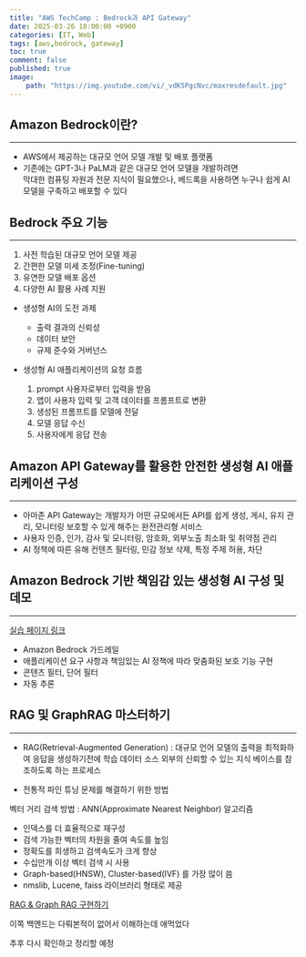 ```yaml
---
title: "AWS TechCamp : Bedrock과 API Gateway"
date: 2025-03-26 18:00:00 +0900
categories: [IT, Web]  
tags: [aws,bedrock, gateway]    
toc: true
comment: false
published: true
image:
    path: "https://img.youtube.com/vi/_vdK5PgcNvc/maxresdefault.jpg"
---
```


## Amazon Bedrock이란?
---

- AWS에서 제공하는 대규모 언어 모델 개발 및 배포 플랫폼
- 기존에는 GPT-3나 PaLM과 같은 대규모 언어 모델을 개발하려면    
막대한 컴퓨팅 자원과 전문 지식이 필요했으나, 베드록을 사용하면 누구나 쉽게 AI 모델을 구축하고 배포할 수 있다

## Bedrock 주요 기능
---

1. 사전 학습된 대규모 언어 모델 제공
2. 간편한 모델 미세 조정(Fine-tuning)
3. 유연한 모델 배포 옵션
4. 다양한 AI 활용 사례 지원

- 생성형 AI의 도전 과제
	- 출력 결과의 신뢰성
	- 데이터 보안
	- 규제 준수와 거버넌스

- 생성형 AI 애플리케이션의 요청 흐름
	1. prompt 사용자로부터 입력을 받음
	2. 앱이 사용자 입력 및 고객 데이터를 프롬프트로 변환
	3. 생성된 프롬프트를 모델에 전달
	4. 모델 응답 수신
	5. 사용자에게 응답 전송
	
## Amazon API Gateway를 활용한 안전한 생성형 AI 애플리케이션 구성
---

- 아마존 API Gateway는 개발자가 어떤 규모에서든 API를 쉽게 생성, 게시, 유지 관리, 모니터링 보호할 수 있게 해주는 완전관리형 서비스
- 사용자 인증, 인가, 감사 및 모니터링, 암호화, 외부노출 최소화 및 취약점 관리
- AI 정책에 따른 유해 컨텐츠 필터링, 민감 정보 삭제, 특정 주제 허용, 차단

## Amazon Bedrock 기반 책임감 있는 생성형 AI 구성 및 데모 
--- 

[실습 페이지 링크](https://catalog.us-east-1.prod.workshops.aws/workshops/e5ce2f2a-e576-41cc-838d-4b22da07c67d/ko-KR)

- Amazon Bedrock 가드레일
- 애플리케이션 요구 사항과 책임있는 AI 정책에 따라 맞춤화된 보호 기능 구현
- 콘텐츠 필터, 단어 필터
- 자동 추론

## RAG 및 GraphRAG 마스터하기
---

- RAG(Retrieval-Augmented Generation) : 대규모 언어 모델의 출력을 최적화하여 응답을 생성하기전에 학습 데이터 소스 외부의 신뢰할 수 있는 지식 베이스를 참조하도록 하는 프로세스

- 전통적 파인 튜닝 문제를 해결하기 위한 방법

벡터 거리 검색 방법 : ANN(Approximate Nearest Neighbor) 알고리즘
- 인덱스를 더 효율적으로 재구성
- 검색 가능한 벡터의 차원을 줄여 속도를 높임
- 정확도를 희생하고 검색속도가 크게 향상
- 수십만개 이상 벡터 검색 시 사용
- Graph-based(HNSW), Cluster-based(IVF) 를 가장 많이 씀
- nmslib, Lucene, faiss 라이브러리 형태로 제공


[RAG & Graph RAG 구현하기](https://catalog.us-east-1.prod.workshops.aws/workshops/9d4a1859-434f-4f79-902b-dd1ad020adef/ko-KR)

이쪽 백엔드는 다뤄본적이 없어서 이해하는데 애먹었다

추후 다시 확인하고 정리할 예정